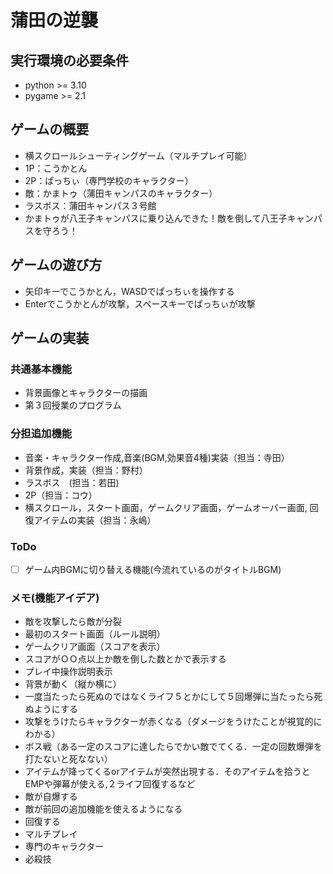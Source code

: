 # 蒲田の逆襲

## 実行環境の必要条件
* python >= 3.10
* pygame >= 2.1

## ゲームの概要
* 横スクロールシューティングゲーム（マルチプレイ可能）
* 1P：こうかとん
* 2P：ぱっちぃ（専門学校のキャラクター）
* 敵：かまトゥ（蒲田キャンパスのキャラクター）
* ラスボス：蒲田キャンパス３号館
* かまトゥが八王子キャンパスに乗り込んできた！敵を倒して八王子キャンパスを守ろう！

## ゲームの遊び方
* 矢印キーでこうかとん，WASDでぱっちぃを操作する
* Enterでこうかとんが攻撃，スペースキーでぱっちぃが攻撃

## ゲームの実装
### 共通基本機能
* 背景画像とキャラクターの描画
* 第３回授業のプログラム

### 分担追加機能
* 音楽・キャラクター作成,音楽(BGM,効果音4種)実装（担当：寺田）
* 背景作成，実装（担当：野村）
* ラスボス　(担当：若田)
* 2P（担当：コウ）
* 横スクロール，スタート画面，ゲームクリア画面，ゲームオーバー画面, 回復アイテムの実装（担当：永嶋）

### ToDo
- [ ] ゲーム内BGMに切り替える機能(今流れているのがタイトルBGM)

### メモ(機能アイデア)
* 敵を攻撃したら敵が分裂
* 最初のスタート画面（ルール説明）
* ゲームクリア画面（スコアを表示）
* スコアがＯＯ点以上か敵を倒した数とかで表示する　
* プレイ中操作説明表示
* 背景が動く（縦か横に）
* 一度当たったら死ぬのではなくライフ５とかにして５回爆弾に当たったら死ぬようにする
* 攻撃をうけたらキャラクターが赤くなる（ダメージをうけたことが視覚的にわかる）
* ボス戦（ある一定のスコアに達したらでかい敵でてくる．一定の回数爆弾を打たないと死なない）
* アイテムが降ってくるorアイテムが突然出現する．そのアイテムを拾うとEMPや弾幕が使える,２ライフ回復するなど
* 敵が自爆する
* 敵が前回の追加機能を使えるようになる
* 回復する
* マルチプレイ
* 専門のキャラクター
* 必殺技　

